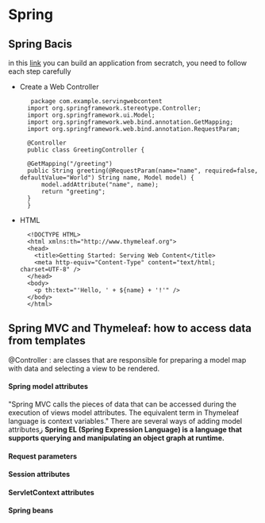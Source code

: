 # Spring 

## Spring Bacis 
in this [link](https://spring.io/guides/gs/serving-web-content/) you can build an  application from secratch, you need to follow each step carefully

- Create a Web Controller

	   	 package com.example.servingwebcontent
		import org.springframework.stereotype.Controller;
		import org.springframework.ui.Model;
		import org.springframework.web.bind.annotation.GetMapping;
		import org.springframework.web.bind.annotation.RequestParam;

		@Controller
		public class GreetingController {

		@GetMapping("/greeting")
		public String greeting(@RequestParam(name="name", required=false, defaultValue="World") String name, Model model) {
			model.addAttribute("name", name);
			return "greeting";
		}
	    }
    
- HTML

		<!DOCTYPE HTML>
	    <html xmlns:th="http://www.thymeleaf.org">
	    <head> 
	      <title>Getting Started: Serving Web Content</title> 
	      <meta http-equiv="Content-Type" content="text/html; charset=UTF-8" />
	    </head>
	    <body>
	      <p th:text="'Hello, ' + ${name} + '!'" />
	    </body>
	    </html>

## Spring MVC and Thymeleaf: how to access data from templates

@Controller : are classes that are responsible for preparing a model map with data and selecting a view to be rendered.

#### Spring model attributes
"Spring MVC calls the pieces of data that can be accessed during the execution of views model attributes. The equivalent term in Thymeleaf language is context variables."
There are several ways of adding model attributesز
**Spring EL (Spring Expression Language) is a language that supports querying and manipulating an object graph at runtime.**


#### Request parameters
#### Session attributes
#### ServletContext attributes
#### Spring beans
